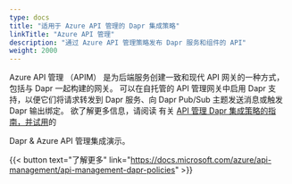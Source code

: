 ```yaml
---
type: docs
title: "适用于 Azure API 管理的 Dapr 集成策略"
linkTitle: "Azure API 管理"
description: "通过 Azure API 管理策略发布 Dapr 服务和组件的 API"
weight: 2000
---
```


Azure API 管理 （APIM） 是为后端服务创建一致和现代 API 网关的一种方式，包括与 Dapr 一起构建的网关。 可以在自托管的 API 管理网关中启用 Dapr 支持，以便它们将请求转发到 Dapr 服务、向 Dapr Pub/Sub 主题发送消息或触发 Dapr 输出绑定。 欲了解更多信息，请阅读</a> 有关 [API 管理 Dapr 集成策略的指南，并试用](https://docs.microsoft.com/azure/api-management/api-management-dapr-policies)的

Dapr & Azure API 管理集成演示。</p> 

{{< button text="了解更多" link="https://docs.microsoft.com/azure/api-management/api-management-dapr-policies" >}}
